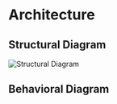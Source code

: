 # Architecture

## Structural Diagram

![Structural Diagram](https://i.ibb.co/Z2dH3Ck/stru.jpg)

## Behavioral Diagram 
